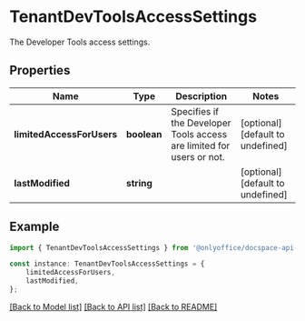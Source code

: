 # TenantDevToolsAccessSettings

The Developer Tools access settings.

## Properties

Name | Type | Description | Notes
------------ | ------------- | ------------- | -------------
**limitedAccessForUsers** | **boolean** | Specifies if the Developer Tools access are limited for users or not. | [optional] [default to undefined]
**lastModified** | **string** |  | [optional] [default to undefined]

## Example

```typescript
import { TenantDevToolsAccessSettings } from '@onlyoffice/docspace-api-typescript';

const instance: TenantDevToolsAccessSettings = {
    limitedAccessForUsers,
    lastModified,
};
```

[[Back to Model list]](../README.md#documentation-for-models) [[Back to API list]](../README.md#documentation-for-api-endpoints) [[Back to README]](../README.md)
